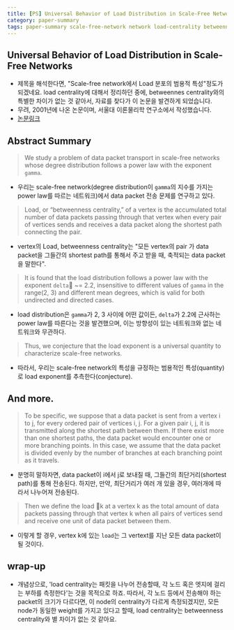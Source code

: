 ```yaml
---
title: [PS] Universal Behavior of Load Distribution in Scale-Free Networks
category: paper-summary
tags: paper-summary scale-free-network network load-centrality betweenness-centrality
---
```


## Universal Behavior of Load Distribution in Scale-Free Networks

- 제목을 해석한다면, "Scale-free network에서 Load 분포의 범용적 특성"정도가 되겠네요. load centrality에 대해서 정리하던 중에, betweennes centrality와의 특별한 차이가 없는 것 같아서, 자료를 찾다가 이 논문을 발견하게 되었습니다. 
- 무려, 2001년에 나온 논문이며, 서울대 이론물리학 연구소에서 작성했습니다.
- [논문링크](http://phya.snu.ac.kr/~dkim/PRL87278701.pdf)

## Abstract Summary 

> We study a problem of data packet transport in scale-free networks whose degree distribution follows a power law with the exponent `gamma`. 
- 우리는 scale-free network(degree distribution이 `gamma`의 지수를 가지는 power law를 따르는 네트워크)에서 data packet 전송 문제를 연구하고 있다.

> Load, or “betweenness centrality,” of a vertex is the accumulated total number of data packets passing through that vertex when every pair of vertices sends and receives a data packet along the shortest path connecting the pair. 
- vertex의 Load, betweenness centrality는 "모든 vertex의 pair 가 data packet을 그들간의 shortest path를 통해서 주고 받을 때, 축적되는 data packet을 말한다". 

> It is found that the load distribution follows a power law with the exponent `delta` ~= 2.2, insensitive to different values of `gamma` in the range(2, 3) and different mean degrees, which is valid for both undirected and directed cases. 
- load distribution은 `gamma`가 2, 3 사이에 어떤 값이든, `delta`가 2.2에 근사하는 power law를 따른다는 것을 발견했으며, 이는 방향성이 있는 네트워크와 없는 네트워크와 무관하다.

>  Thus, we conjecture that the load exponent is a universal quantity to characterize scale-free networks.
- 따라서, 우리는 scale-free network의 특성을 규정하는 범용적인 특성(quantity)로 load exponent를 추측한다(conjecture).

## And more.

> To be specific, we suppose that a data packet is sent from a vertex i to j, for every ordered pair of vertices i, j. For a given pair i, j, it is transmitted along the shortest path between them. If there exist more than one shortest paths, the data packet would encounter one or more branching points. In this case, we assume that the data packet is divided evenly by the number of branches at each branching point as it travels. 
- 분명히 말하자면, data packet이 i에서 j로 보내질 때, 그들간의 최단거리(shortest path)를 통해 전송된다. 하지만, 만약, 최단거리가 여러 개 있을 경우, 여러개에 따라서 나누어져 전송된다.

> Then we define the load k at a vertex k as the total amount of data packets passing through that vertex k when all pairs of vertices send and receive one unit of data packet between them.
- 이렇게 할 경우, vertex k에 있는 `load`는 그 vertext를 지난 모든 data packet이 될 것이다.


## wrap-up

- 개념상으로, 'load centrality는 패킷을 나누어 전송할때, 각 노드 혹은 엣지에 걸리는 부하를 측정한다'는 것을 목적으로 하죠. 따라서, 각 노드 등에서 전송해야 하는 packet의 크기가 다르다면, 이 node의 centrality가 다르게 측정되겠지만, 모든 node가 동일한 weight를 가지고 있다고 할때, load centrality는 betweenness centrality와 별 차이가 없는 것 같아요.